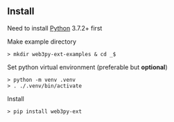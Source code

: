 ## Install
Need to install [Python](https://www.python.org/downloads/) 3.7.2+ first

Make example directory
```shell
> mkdir web3py-ext-examples & cd _$
```
Set python virtual environment (preferable but **optional**)
```shell
> python -m venv .venv
> . ./.venv/bin/activate
```
Install
```shell
> pip install web3py-ext
```